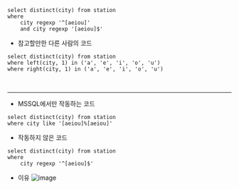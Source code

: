 ```
select distinct(city) from station
where 
    city regexp '^[aeiou]'
    and city regexp '[aeiou]$'
```

- 참고할만한 다른 사람의 코드

```
select distinct(city) from station
where left(city, 1) in ('a', 'e', 'i', 'o', 'u')
where right(city, 1) in ('a', 'e', 'i', 'o', 'u')
```

<br><hr>
- MSSQL에서만 작동하는 코드
```
select distinct(city) from station
where city like '[aeiou]%[aeiou]'
```

- 작동하지 않은 코드
```
select distinct(city) from station
where 
    city regexp '^[aeiou]$'
```

- 이유
![image](https://user-images.githubusercontent.com/43158502/129734095-dc3f39ce-0040-4a60-ae49-22040b136700.png)

